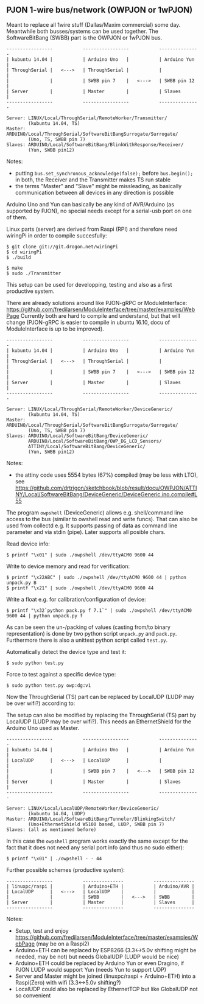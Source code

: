 
PJON 1-wire bus/network (OWPJON or 1wPJON)
------------------------------------------

Meant to replace all 1wire stuff (Dallas/Maxim commercial) some day.
Meantwhile both busses/systems can be used together.
The SoftwareBitBang (SWBB) part is the OWPJON or 1wPJON bus.

```
-----------------           -----------------           ---------------
| kubuntu 14.04 |           | Arduino Uno   |           | Arduino Yun |
| ThroughSerial |   <--->   | ThroughSerial |           |             |
|               |           | SWBB pin 7    |   <--->   | SWBB pin 12 |
| Server        |           | Master        |           | Slaves      |
-----------------           -----------------           ---------------

Server: LINUX/Local/ThroughSerial/RemoteWorker/Transmitter/
        (kubuntu 14.04, TS)
Master: ARDUINO/Local/ThroughSerial/SoftwareBitBangSurrogate/Surrogate/
        (Uno, TS, SWBB pin 7)
Slaves: ARDUINO/Local/SoftwareBitBang/BlinkWithResponse/Receiver/
        (Yun, SWBB pin12)
```

Notes:
- putting `bus.set_synchronous_acknowledge(false);` before `bus.begin();`
  in both, the Receiver and the Transmitter makes TS run stable
- the terms "Master" and "Slave" might be missleading, as basically
  communication between all devices in any direction is possible

Arduino Uno and Yun can basically be any kind of AVR/Arduino (as supported
by PJON), no special needs except for a serial-usb port on one of them.

Linux parts (server) are derived from Raspi (RPI) and therefore need
wiringPi in order to compile succesfully:

    $ git clone git://git.drogon.net/wiringPi
    $ cd wiringPi
    $ ./build

    $ make
    $ sudo ./Transmitter

This setup can be used for developping, testing and also as a first
productive system.

There are already solutions around like PJON-gRPC or ModuleInterface:
https://github.com/fredilarsen/ModuleInterface/tree/master/examples/WebPage
Currently both are hard to compile and understand, but that will change
(PJON-gRPC is easier to compile in ubuntu 16.10, docu of ModuleInterface
is up to be improved).


```
-----------------           -----------------           ---------------
| kubuntu 14.04 |           | Arduino Uno   |           | Arduino Yun |
| ThroughSerial |   <--->   | ThroughSerial |           |             |
|               |           | SWBB pin 7    |   <--->   | SWBB pin 12 |
| Server        |           | Master        |           | Slaves      |
-----------------           -----------------           ---------------

Server: LINUX/Local/ThroughSerial/RemoteWorker/DeviceGeneric/
        (kubuntu 14.04, TS)
Master: ARDUINO/Local/ThroughSerial/SoftwareBitBangSurrogate/Surrogate/
        (Uno, TS, SWBB pin 7)
Slaves: ARDUINO/Local/SoftwareBitBang/DeviceGeneric/
        ARDUINO/Local/SoftwareBitBang/OWP_DG_LCD_Sensors/
        ATTINY/Local/SoftwareBitBang/DeviceGeneric/
        (Yun, SWBB pin12)
```

Notes:
- the attiny code uses 5554 bytes (67%) compiled (may be less with LTO), see
  https://github.com/drtrigon/sketchbook/blob/result/docu/OWPJON/ATTINY/Local/SoftwareBitBang/DeviceGeneric/DeviceGeneric.ino.compile#L55

The program `owpshell` (DeviceGeneric) allows e.g. shell/command line
access to the bus (similar to owshell read and write funcs). That can
also be used from collectd e.g. It supports passing of data as command
line parameter and via stdin (pipe). Later supports all posible chars.

Read device info:

    $ printf "\x01" | sudo ./owpshell /dev/ttyACM0 9600 44

Write to device memory and read for verification:

    $ printf "\x22ABC" | sudo ./owpshell /dev/ttyACM0 9600 44 | python unpack.py B
    $ printf "\x21" | sudo ./owpshell /dev/ttyACM0 9600 44

Write a float e.g. for calibration/configuration of device:

    $ printf "\x32`python pack.py f 7.1`" | sudo ./owpshell /dev/ttyACM0 9600 44 | python unpack.py f

As can be seen the un-/packing of values (casting from/to binary representation)
is done by two python script `unpack.py` and `pack.py`. Furthermore there is also
a unittest python script called `test.py`.

Automatically detect the device type and test it:

    $ sudo python test.py

Force to test against a specific device type:

    $ sudo python test.py owp:dg:v1

Now the ThroughSerial (TS) part can be replaced by LocalUDP (LUDP may be over wifi?)
according to:

The setup can also be modified by replacing the ThroughSerial (TS) part by
LocalUDP (LUDP may be over wifi?). This needs an EthernetShield for the
Arduino Uno used as Master.

```
-----------------           -----------------           ---------------
| kubuntu 14.04 |           | Arduino Uno   |           | Arduino Yun |
| LocalUDP      |   <--->   | LocalUDP      |           |             |
|               |           | SWBB pin 7    |   <--->   | SWBB pin 12 |
| Server        |           | Master        |           | Slaves      |
-----------------           -----------------           ---------------

Server: LINUX/Local/LocalUDP/RemoteWorker/DeviceGeneric/
        (kubuntu 14.04, LUDP)
Master: ARDUINO/Local/SoftwareBitBang/Tunneler/BlinkingSwitch/
        (Uno+EthernetShield W5100 based, LUDP, SWBB pin 7)
Slaves: (all as mentioned before)
```

In this case the `owpshell` program works exactly the same except for the fact that it
does not need any serial port info (and thus no sudo either):

    $ printf "\x01" | ./owpshell - - 44


Further possible schemes (productive system):

```
-----------------           ---------------           ---------------
| linuxpc/raspi |           | Arduino+ETH |           | Arduino/AVR |
| LocalUDP      |   <--->   | LocalUDP    |           |             |
|               |           | SWBB        |   <--->   | SWBB        |
| Server        |           | Master      |           | Slaves      |
-----------------           ---------------           ---------------
```

Notes:
- Setup, test and enjoy https://github.com/fredilarsen/ModuleInterface/tree/master/examples/WebPage (may be on a Raspi2)
- Arduino+ETH can be replaced by ESP8266 (3.3<->5.0v shifting might be needed, may be not) but needs GlobalUDP (LUDP would be nice)
- Arduino+ETH could be replaced by Arduino Yun or even Dragino, if PJON LUDP would support Yun (needs Yun to support UDP)
- Server and Master might be joined (linuxpc/raspi + Arduino+ETH) into a Raspi(Zero) with wifi (3.3<->5.0v shifting?)
- LocalUDP could also be replaced by EthernetTCP but like GlobalUDP not so convenient
